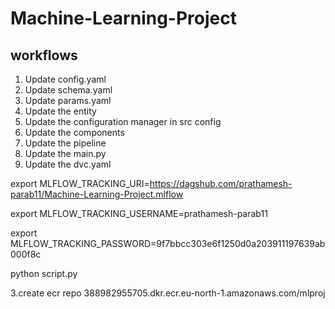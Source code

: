# Machine-Learning-Project


## workflows

1. Update config.yaml
2. Update schema.yaml
3. Update params.yaml
4. Update the entity
5. Update the configuration manager in src config
6. Update the components
7. Update the pipeline
8. Update the main.py
9. Update the dvc.yaml


export MLFLOW_TRACKING_URI=https://dagshub.com/prathamesh-parab11/Machine-Learning-Project.mlflow

export MLFLOW_TRACKING_USERNAME=prathamesh-parab11

export MLFLOW_TRACKING_PASSWORD=9f7bbcc303e6f1250d0a203911197639ab000f8c

python script.py



3.create ecr repo 388982955705.dkr.ecr.eu-north-1.amazonaws.com/mlproj